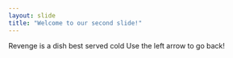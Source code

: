 ```yaml
---
layout: slide
title: "Welcome to our second slide!"
---
```

Revenge is a dish best served cold
Use the left arrow to go back!
